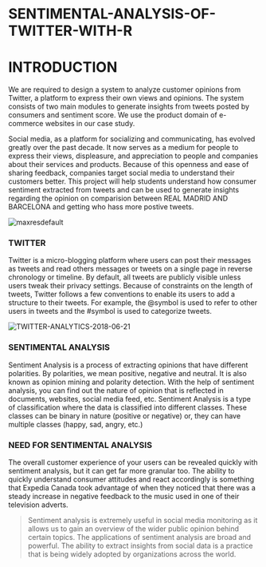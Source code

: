 # SENTIMENTAL-ANALYSIS-OF-TWITTER-WITH-R


# INTRODUCTION



We are required to design a system to analyze customer opinions from Twitter, a platform to express their own views and opinions. The system consists of two main modules to generate insights from tweets posted by consumers and sentiment score. We use the product domain of e-commerce websites in our case study.

Social media, as a platform for socializing and communicating, has evolved greatly over the past decade. It now serves as a medium for people to express their views, displeasure, and appreciation to people and companies about their services and products. Because of this openness and ease of sharing feedback, companies target social media to understand their customers better. This project will help students understand how consumer sentiment extracted from tweets and can be used to generate insights regarding the opinion on comparision between REAL MADRID AND BARCELONA and getting who hass more postive tweets.

![maxresdefault](https://user-images.githubusercontent.com/86598565/126030208-8f55f21e-0ad3-4c8c-8d77-24890c3f8976.jpg)


### TWITTER

  Twitter is a micro-blogging platform where users can post their messages as tweets and read others messages or tweets on a single page in reverse chronology or timeline. By default, all tweets are publicly visible unless users tweak their privacy settings. Because of constraints on the length of tweets, Twitter follows a few conventions to enable its users to add a structure to their tweets. For example, the @symbol is used to refer to other users in tweets and the #symbol is used to categorize tweets.



![TWITTER-ANALYTICS-2018-06-21](https://user-images.githubusercontent.com/86598565/126029964-975ada7b-089f-4b2f-9489-2b76e6cd4fce.jpg)


### SENTIMENTAL ANALYSIS

Sentiment Analysis is a process of extracting opinions that have different polarities. By polarities, we mean positive, negative and neutral. It is also known as opinion mining and polarity detection. With the help of sentiment analysis, you can find out the nature of opinion that is reflected in documents, websites, social media feed, etc. Sentiment Analysis is a type of classification where the data is classified into different classes. These classes can be binary in nature (positive or negative) or, they can have multiple classes (happy, sad, angry, etc.)


### NEED FOR SENTIMENTAL ANALYSIS


The overall customer experience of your users can be revealed quickly with sentiment analysis, but it can get far more granular too. The ability to quickly understand consumer attitudes and react accordingly is something that Expedia Canada took advantage of when they noticed that there was a steady increase in negative feedback to the music used in one of their television adverts.

> Sentiment analysis is extremely useful in social media monitoring as it allows us to gain an overview of the wider public opinion behind certain topics. The applications of sentiment analysis are broad and powerful. The ability to extract insights from social data is a practice that is being widely adopted by organizations across the world.
